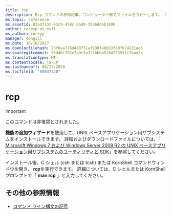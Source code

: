 ```yaml
---
title: rcp
description: Rcp コマンドの参照記事。コンピューター間でファイルをコピーします。 このコマンドは非推奨とされており、Windows の将来のリリースでサポートされるとは限りません。
ms.topic: reference
ms.assetid: 83ad713c-63c9-458c-8ad8-39a6ddeb1690
author: coreyp-at-msft
ms.author: coreyp
manager: dongill
ms.date: 10/16/2017
ms.openlocfilehash: 23f6aa776d480751af930f40b53f60fb742d1ae5
ms.sourcegitcommit: 96d46c702e7a9c3a321bbbb5284f73911c7baa3c
ms.translationtype: MT
ms.contentlocale: ja-JP
ms.lasthandoff: 08/27/2020
ms.locfileid: "89037220"
---
```

# <a name="rcp"></a>rcp

>[!IMPORTANT]
> このコマンドは非推奨とされました。

**機能の追加ウィザード**を使用して、UNIX ベースアプリケーション用サブシステムをインストールできます。 詳細およびダウンロードファイルについては、「 [Microsoft Windows 7 および Windows Server 2008 R2 の UNIX ベースアプリケーション用サブシステムのユーティリティと SDK](https://www.microsoft.com/download/details.aspx?id=2391)」を参照してください。

インストール後、C シェル (csh または tcsh) または KornShell コマンドウィンドウを開き、 **rcp**を実行できます。 詳細については、C シェルまたは KornShell プロンプトで「 **man rcp** 」と入力してください。

## <a name="additional-references"></a>その他の参照情報

- [コマンド ライン構文の記号](command-line-syntax-key.md)